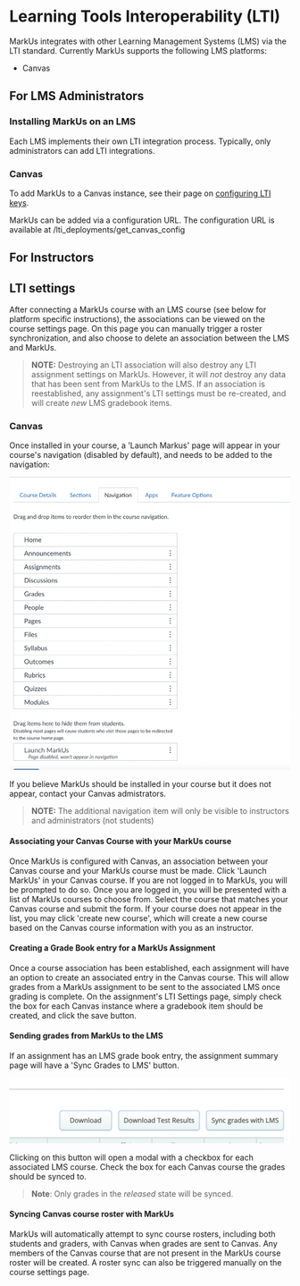 # Learning Tools Interoperability (LTI)

MarkUs integrates with other Learning Management Systems (LMS) via the LTI standard.
Currently MarkUs supports the following LMS platforms:

- Canvas

## For LMS Administrators

### Installing MarkUs on an LMS

Each LMS implements their own LTI integration process.
Typically, only administrators can add LTI integrations.

### Canvas

To add MarkUs to a Canvas instance, see their page on
[configuring LTI keys](https://community.canvaslms.com/t5/Admin-Guide/How-do-I-configure-an-LTI-key-for-an-account/ta-p/140).

MarkUs can be added via a configuration URL. The configuration URL is available at  /lti_deployments/get_canvas_config

## For Instructors

## LTI settings

After connecting a MarkUs course with an LMS course (see below for platform specific instructions),
the associations can be viewed on the course settings page. On this page you can manually trigger a roster synchronization,
and also choose to delete an association between the LMS and MarkUs.

> **NOTE:**
> Destroying an LTI association will also destroy any LTI assignment settings on MarkUs.
> However, it will *not* destroy any data that has been sent from MarkUs to the LMS.
> If an association is reestablished, any assignment's LTI settings must be re-created,
> and will create *new* LMS gradebook items.

### Canvas

Once installed in your course, a 'Launch Markus' page will appear in your
course's navigation (disabled by default), and needs to be added to the navigation:

![Canvas MarkUs Navigation](images/canvas-markus-nav.png)

If you believe MarkUs should be installed in your course but it does not appear,
contact your Canvas admistrators.

> **NOTE:**
> The additional navigation item will only be visible to instructors and
> administrators (not students)

#### Associating your Canvas Course with your MarkUs course

Once MarkUs is configured with Canvas, an association between your
Canvas course and your MarkUs course must be made.
Click 'Launch MarkUs' in your Canvas course. If you are not logged in to MarkUs,
you will be prompted to do so. Once you are logged in, you will be presented with
a list of MarkUs courses to choose from. Select the course that matches your Canvas
course and submit the form. If your course does not appear in the list,
you may click 'create new course', which will create a new
course based on the Canvas course information with you as an instructor.

#### Creating a Grade Book entry for a MarkUs Assignment

Once a course association has been established, each assignment will
have an option to create an associated entry in the Canvas course. This will allow grades from a MarkUs assignment
to be sent to the associated LMS once grading is complete.
On the assignment's LTI Settings page, simply check the box for each
Canvas instance where a gradebook item should be created, and click the save button.

#### Sending grades from MarkUs to the LMS

If an assignment has an LMS grade book entry, the assignment
summary page will have a 'Sync Grades to LMS' button.

![LTI Grade Sync](images/lti-grades-sync.png)

Clicking on this button will open a modal with a checkbox for each
associated LMS course. Check the box for each Canvas course the grades should be synced to.

>**Note**: Only grades in the *released* state will be synced.

#### Syncing Canvas course roster with MarkUs

MarkUs will automatically attempt to sync course rosters, including both students and graders, with Canvas when grades are sent to Canvas.
Any members of the Canvas course that are not present in the MarkUs course roster will be created.
A roster sync can also be triggered manually on the course settings page.
